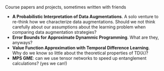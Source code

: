 Course papers and projects, sometimes written with friends

* **A Probabilistic Interpretation of Data Augmentations**. A solo venture to re-think how we characterize data augmentations. Should we not think carefully about our assumptions about the learning problem when comparing data augmentation strategies?
* **Error Bounds for Approximate Dynammic Programming**. What are they, anyways?
* **Value Function Approximation with Temporal Difference Learning**. Why do we know so little about the theoretical properties of TD($\lambda$)?
* **MPS GME**: can we use tensor networks to speed up entanglement calculations? (yes we can!)
